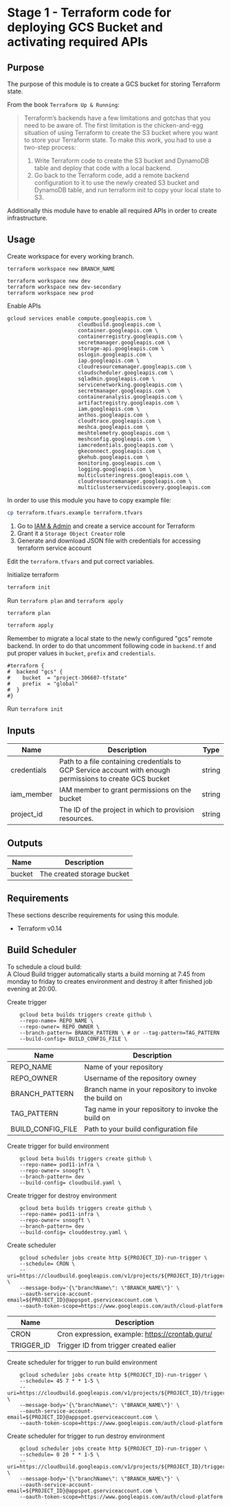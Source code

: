 # Stage 1 - Terraform code for deploying GCS Bucket and activating required APIs

## Purpose

The purpose of this module is to create a GCS bucket for storing Terraform state. 

From the book `Terraform Up & Running`:
> Terraform’s backends have a few limitations and gotchas that you need
> to be aware of. The first limitation is the chicken-and-egg situation of
> using Terraform to create the S3 bucket where you want to store your
> Terraform state. To make this work, you had to use a two-step process: 
> 1. Write Terraform code to create the S3 bucket and DynamoDB
> table and deploy that code with a local backend.
> 2. Go back to the Terraform code, add a remote backend
> configuration to it to use the newly created S3 bucket and
> DynamoDB table, and run terraform init to copy your
> local state to S3.

Additionally this module have to enable all required APIs in order to create infrastructure.

## Usage
Create workspace for every working branch.
```
terraform workspace new BRANCH_NAME

terraform workspace new dev
terraform workspace new dev-secondary
terraform workspace new prod
```

Enable APIs
```
gcloud services enable compute.googleapis.com \
                       cloudbuild.googleapis.com \
                       container.googleapis.com \
                       containerregistry.googleapis.com \
                       secretmanager.googleapis.com \
                       storage-api.googleapis.com \
                       oslogin.googleapis.com \
                       iap.googleapis.com \
                       cloudresourcemanager.googleapis.com \
                       cloudscheduler.googleapis.com \
                       sqladmin.googleapis.com \
                       servicenetworking.googleapis.com \
                       secretmanager.googleapis.com \
                       containeranalysis.googleapis.com \
                       artifactregistry.googleapis.com \
                       iam.googleapis.com \
                       anthos.googleapis.com \
                       cloudtrace.googleapis.com \
                       meshca.googleapis.com \
                       meshtelemetry.googleapis.com \
                       meshconfig.googleapis.com \
                       iamcredentials.googleapis.com \
                       gkeconnect.googleapis.com \
                       gkehub.googleapis.com \
                       monitoring.googleapis.com \
                       logging.googleapis.com \
                       multiclusteringress.googleapis.com \
                       cloudresourcemanager.googleapis.com \
                       multiclusterservicediscovery.googleapis.com
```

In order to use this module you have to copy example file:
```bash
cp terraform.tfvars.example terraform.tfvars
```

1. Go to [IAM & Admin](https://console.cloud.google.com/iam-admin) and create a service account for Terraform
2. Grant it a `Storage Object Creator` role
3. Generate and download JSON file with credentials for accessing terraform service account

Edit the `terraform.tfvars` and put correct variables.

Initialize terraform
```bash
terraform init
```
Run `terraform plan` and `terraform apply`
```bash
terraform plan
```

```bash
terraform apply
```

Remember to migrate a local state to the newly configured "gcs" remote backend. In order to do that uncomment following code in `backend.tf` and put proper values in `bucket`, `prefix` and `credentials`.

```hcl
#terraform {
#  backend "gcs" {
#    bucket  = "project-306607-tfstate"
#    prefix  = "global"
#  }
#}
```

Run `terraform init`


## Inputs
| Name | Description | Type |
|------|-------------|------|
|credentials|Path to a file containing credentials to GCP Service account with enough permissions to create GCS bucket|string|
|iam_member|IAM member to grant permissions on the bucket|string|
|project_id|The ID of the project in which to provision resources.|string|

## Outputs

| Name | Description |
|------|-------------|
|bucket|The created storage bucket|

## Requirements

These sections describe requirements for using this module.

- Terraform v0.14

## Build Scheduler

To schedule a cloud build:<br>
A Cloud Build trigger automatically starts a build morning at 7:45 from monday to friday to creates environment and destroy it after finished job evening at 20:00.

Create trigger
```hcl
    gcloud beta builds triggers create github \
    --repo-name= REPO_NAME \
    --repo-owner= REPO_OWNER \
    --branch-pattern= BRANCH_PATTERN \ # or --tag-pattern=TAG_PATTERN
    --build-config= BUILD_CONFIG_FILE \
```
| Name | Description |
|------|-------------|
|REPO_NAME|Name of your repository|
|REPO_OWNER|Username of the repository owney|
|BRANCH_PATTERN|Branch name in your repository to invoke the build on|
|TAG_PATTERN|Tag name in your repository to invoke the build on|
|BUILD_CONFIG_FILE|Path to your build configuration file|

Create trigger for build environment
```hcl
    gcloud beta builds triggers create github \
    --repo-name= pod11-infra \
    --repo-owner= snoogft \
    --branch-pattern= dev
    --build-config= cloudbuild.yaml \
```
Create trigger for destroy environment
```hcl
    gcloud beta builds triggers create github \
    --repo-name= pod11-infra \
    --repo-owner= snoogft \
    --branch-pattern= dev
    --build-config= clouddestroy.yaml \
```

Create scheduler 
```hcl
    gcloud scheduler jobs create http ${PROJECT_ID}-run-trigger \
    --schedule= CRON \
    --uri=https://cloudbuild.googleapis.com/v1/projects/${PROJECT_ID}/triggers/TRIGGER_ID:run \ 
    --message-body='{\"branchName\": \"BRANCH_NAME\"}' \
    --oauth-service-account-email=${PROJECT_ID}@appspot.gserviceaccount.com \
    --oauth-token-scope=https://www.googleapis.com/auth/cloud-platform
```
| Name | Description |
|------|-------------|
|CRON|Cron expression, example: https://crontab.guru/|
|TRIGGER_ID|Trigger ID from trigger created ealier|

Create scheduler for trigger to run build environment
```hcl
    gcloud scheduler jobs create http ${PROJECT_ID}-run-trigger \
    --schedule= 45 7 * * 1-5 \
    --uri=https://cloudbuild.googleapis.com/v1/projects/${PROJECT_ID}/triggers/TRIGGER_ID:run \ 
    --message-body='{\"branchName\": \"BRANCH_NAME\"}' \
    --oauth-service-account-email=${PROJECT_ID}@appspot.gserviceaccount.com \
    --oauth-token-scope=https://www.googleapis.com/auth/cloud-platform
```

Create scheduler for trigger to run destroy environment
```hcl
    gcloud scheduler jobs create http ${PROJECT_ID}-run-trigger \
    --schedule= 0 20 * * 1-5 \
    --uri=https://cloudbuild.googleapis.com/v1/projects/${PROJECT_ID}/triggers/TRIGGER_ID:run \ 
    --message-body='{\"branchName\": \"BRANCH_NAME\"}' \
    --oauth-service-account-email=${PROJECT_ID}@appspot.gserviceaccount.com \
    --oauth-token-scope=https://www.googleapis.com/auth/cloud-platform
```
